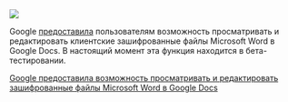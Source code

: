 <!--2025-05-20 12:27:13-->
<div class="yb">
  <div class="rss habr"><img src="https://habrastorage.org/webt/hq/pr/hu/hqprhut5rb8jgfhresroxcr3lpq.jpeg" /><p>Google <a href="https://workspaceupdates.googleblog.com/2025/05/edit-client-side-encrypted-microsoft-word-files-with-google-docs.html" rel="noopener noreferrer nofollow">предоставила</a> пользователям возможность просматривать и редактировать клиентские зашифрованные файлы Microsoft Word в Google Docs. В настоящий момент эта функция находится в бета-тестировании.</p> <a... <p class="titl"><a href="https://habr.com/ru/news/911124/?utm_source=habrahabr&utm_medium=rss&utm_campaign=911124">Google предоставила возможность просматривать и редактировать зашифрованные файлы Microsoft Word в Google Docs</a></p></div>
</div>
